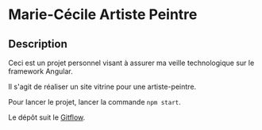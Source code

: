 # Marie-Cécile Artiste Peintre

## Description

Ceci est un projet personnel visant à assurer ma veille technologique sur le framework Angular.

Il s'agit de réaliser un site vitrine pour une artiste-peintre.

Pour lancer le projet, lancer la commande `npm start`.

Le dépôt suit le [Gitflow](https://www.atlassian.com/fr/git/tutorials/comparing-workflows/gitflow-workflow).
